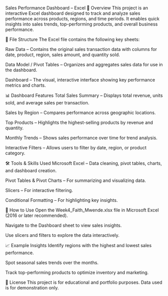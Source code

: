 Sales Performance Dashboard – Excel
📌 Overview
This project is an interactive Excel dashboard designed to track and analyze sales performance across products, regions, and time periods. It enables quick insights into sales trends, top-performing products, and overall business performance.

📂 File Structure
The Excel file contains the following key sheets:

Raw Data – Contains the original sales transaction data with columns for date, product, region, sales amount, and quantity sold.

Data Model / Pivot Tables – Organizes and aggregates sales data for use in the dashboard.

Dashboard – The visual, interactive interface showing key performance metrics and charts.

📊 Dashboard Features
Total Sales Summary – Displays total revenue, units sold, and average sales per transaction.

Sales by Region – Compares performance across geographic locations.

Top Products – Highlights the highest-selling products by revenue and quantity.

Monthly Trends – Shows sales performance over time for trend analysis.

Interactive Filters – Allows users to filter by date, region, or product category.

🛠 Tools & Skills Used
Microsoft Excel – Data cleaning, pivot tables, charts, and dashboard creation.

Pivot Tables & Pivot Charts – For summarizing and visualizing data.

Slicers – For interactive filtering.

Conditional Formatting – For highlighting key insights.

🚀 How to Use
Open the Week4_Faith_Mwende.xlsx file in Microsoft Excel (2016 or later recommended).

Navigate to the Dashboard sheet to view sales insights.

Use slicers and filters to explore the data interactively.

📈 Example Insights
Identify regions with the highest and lowest sales performance.

Spot seasonal sales trends over the months.

Track top-performing products to optimize inventory and marketing.

📜 License
This project is for educational and portfolio purposes. Data used is for demonstration only.


